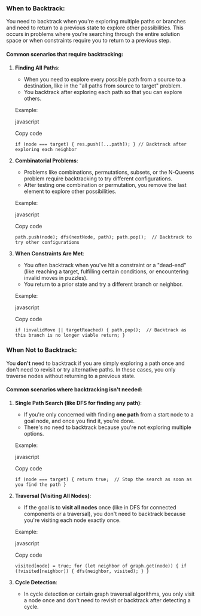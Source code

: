 ### When to Backtrack:

You need to backtrack when you're exploring multiple paths or branches and need to return to a previous state to explore other possibilities. This occurs in problems where you're searching through the entire solution space or when constraints require you to return to a previous step.

#### Common scenarios that require backtracking:

1.  **Finding All Paths**:

    -   When you need to explore every possible path from a source to a destination, like in the "all paths from source to target" problem.
    -   You backtrack after exploring each path so that you can explore others.

    Example:

    javascript

    Copy code

    `if (node === target) {
    res.push([...path]);
    }
    // Backtrack after exploring each neighbor`

2.  **Combinatorial Problems**:

    -   Problems like combinations, permutations, subsets, or the N-Queens problem require backtracking to try different configurations.
    -   After testing one combination or permutation, you remove the last element to explore other possibilities.

    Example:

    javascript

    Copy code

    `path.push(node);
    dfs(nextNode, path);
    path.pop();  // Backtrack to try other configurations`

3.  **When Constraints Are Met**:

    -   You often backtrack when you've hit a constraint or a "dead-end" (like reaching a target, fulfilling certain conditions, or encountering invalid moves in puzzles).
    -   You return to a prior state and try a different branch or neighbor.

    Example:

    javascript

    Copy code

    `if (invalidMove || targetReached) {
    path.pop();  // Backtrack as this branch is no longer viable
    return;
    }`

### When Not to Backtrack:

You **don't** need to backtrack if you are simply exploring a path once and don't need to revisit or try alternative paths. In these cases, you only traverse nodes without returning to a previous state.

#### Common scenarios where backtracking isn't needed:

1.  **Single Path Search (like DFS for finding any path)**:

    -   If you're only concerned with finding **one path** from a start node to a goal node, and once you find it, you're done.
    -   There's no need to backtrack because you're not exploring multiple options.

    Example:

    javascript

    Copy code

    `if (node === target) {
    return true;  // Stop the search as soon as you find the path
    }`

2.  **Traversal (Visiting All Nodes)**:

    -   If the goal is to **visit all nodes** once (like in DFS for connected components or a traversal), you don't need to backtrack because you're visiting each node exactly once.

    Example:

    javascript

    Copy code

    `visited[node] = true;
    for (let neighbor of graph.get(node)) {
    if (!visited[neighbor]) {
    dfs(neighbor, visited);
    }
    }`

3.  **Cycle Detection**:

    -   In cycle detection or certain graph traversal algorithms, you only visit a node once and don't need to revisit or backtrack after detecting a cycle.